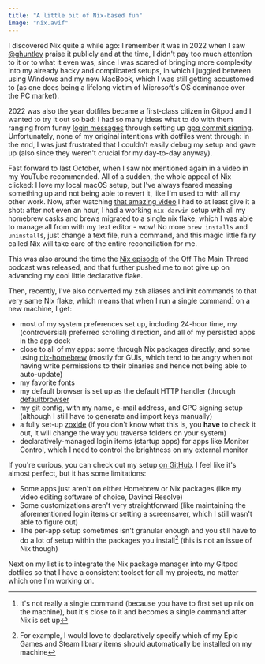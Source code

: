 ```yaml
---
title: "A little bit of Nix-based fun"
image: "nix.avif"
---
```


I discovered Nix quite a while ago: I remember it was in 2022 when I saw [@ghuntley](https://ghuntley.com/) praise it publicly and at the time, I didn't pay too much attention to it or to what it even was, since I was scared of bringing more complexity into my already hacky and complicated setups, in which I juggled between using Windows and my new MacBook, which I was still getting accustomed to (as one does being a lifelong victim of Microsoft's OS dominance over the PC market).

2022 was also the year dotfiles became a first-class citizen in Gitpod and I wanted to try it out so bad: I had so many ideas what to do with them ranging from funny [login messages](/terminal-tricks) through setting up [gpg commit signing](https://github.com/gitpod-io/gitpod/issues/666). Unfortunately, none of my original intentions with dotfiles went through: in the end, I was just frustrated that I couldn't easily debug my setup and gave up (also since they weren't crucial for my day-to-day anyway).

Fast forward to last October, when I saw nix mentioned again in a video in my YouTube recommended. All of a sudden, the whole appeal of Nix clicked: I love my local macOS setup, but I've always feared messing something up and not being able to revert it, like I'm used to with all my other work. Now, after watching [that amazing video](https://www.youtube.com/watch?v=Z8BL8mdzWHI) I had to at least give it a shot: after not even an hour, I had a working `nix-darwin` setup with all my homebrew casks and brews migrated to a single nix flake, which I was able to manage all from with my text editor - wow! No more `brew install`s and `uninstall`s, just change a text file, run a command, and this magic little fairy called Nix will take care of the entire reconciliation for me.

This was also around the time the [Nix episode](https://offthemainthread.tech/episode/nix/) of the Off The Main Thread podcast was released, and that further pushed me to not give up on advancing my cool little declarative flake.

Then, recently, I've also converted my zsh aliases and init commands to that very same Nix flake, which means that when I run a single command[^1] on a new machine, I get:

- most of my system preferences set up, including 24-hour time, my (controversial) preferred scrolling direction, and all of my persisted apps in the app dock
- close to all of my apps: some through Nix packages directly, and some using [nix-homebrew](https://github.com/zhaofengli/nix-homebrew) (mostly for GUIs, which tend to be angry when not having write permissions to their binaries and hence not being able to auto-update)
- my favorite fonts
- my default browser is set up as the default HTTP handler (through [defaultbrowser](https://github.com/kerma/defaultbrowser)
- my git config, with my name, e-mail address, and GPG signing setup (although I still have to generate and import keys manually)
- a fully set-up [zoxide](https://github.com/ajeetdsouza/zoxide) (if you don't know what this is, you **have** to check it out, it will change the way you traverse folders on your system)
- declaratively-managed login items (startup apps) for apps like Monitor Control, which I need to control the brightness on my external monitor

If you're curious, you can check out my setup [on GitHub](https://github.com/filiptronicek/nix/blob/main/flake.nix). I feel like it's almost perfect, but it has some limitations:

- Some apps just aren't on either Homebrew or Nix packages (like my video editing software of choice, Davinci Resolve)
- Some customizations aren't very straightforward (like maintaining the aforementioned login items or setting a screensaver, which I still wasn't able to figure out)
- The per-app setup sometimes isn't granular enough and you still have to do a lot of setup within the packages you install[^2] (this is not an issue of Nix though)

Next on my list is to integrate the Nix package manager into my Gitpod dotfiles so that I have a consistent toolset for all my projects, no matter which one I'm working on.

[^1]: It's not really a single command (because you have to first set up nix on the machine), but it's close to it and becomes a single command after Nix is set up
[^2]: For example, I would love to declaratively specify which of my Epic Games and Steam library items should automatically be installed on my machine


